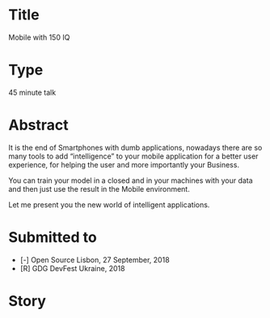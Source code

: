 # Title

Mobile with 150 IQ

# Type

45 minute talk

# Abstract
It is the end of Smartphones with dumb applications, nowadays there are so many tools to add “intelligence” to your mobile application for a better user experience, for helping the user and more importantly your Business. 

You can train your model in a closed and in your machines with your data and then just use the result in the Mobile environment.

Let me present you the new world of intelligent applications.

# Submitted to

- [-] Open Source Lisbon, 27 September, 2018
- [R] GDG DevFest Ukraine, 2018

# Story
